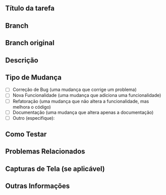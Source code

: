 ## Título da tarefa

<!-- Informe o título da tarefa -->

## Branch

<!-- Informe a branch onde trabalhou -->


## Branch original

<!-- Gerado a partir de qual branch?  -->


## Descrição

<!-- Descreva de forma concisa o que este pull request faz. -->

## Tipo de Mudança

<!-- Marque com um "x" as opções que se aplicam: -->

- [ ] Correção de Bug (uma mudança que corrige um problema)
- [ ] Nova Funcionalidade (uma mudança que adiciona uma funcionalidade)
- [ ] Refatoração (uma mudança que não altera a funcionalidade, mas melhora o código)
- [ ] Documentação (uma mudança que altera apenas a documentação)
- [ ] Outro (especifique):

## Como Testar

<!-- Descreva aqui como o revisor pode testar as mudanças. -->

## Problemas Relacionados

<!-- Liste os problemas que este pull request resolve, usando "Closes #<número_do_problema>". -->

## Capturas de Tela (se aplicável)

<!-- Adicione capturas de tela para demonstrar as mudanças, se aplicável. -->

## Outras Informações

<!-- Adicione aqui outras informações relevantes para a revisão do pull request. -->
